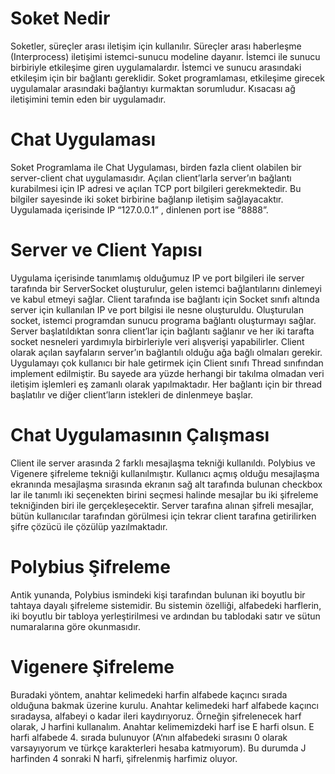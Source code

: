 # Soket Nedir

Soketler, süreçler arası iletişim için kullanılır. Süreçler arası haberleşme (Interprocess) iletişimi istemci-sunucu modeline dayanır. İstemci ile sunucu birbiriyle etkileşime giren uygulamalardır. İstemci ve sunucu arasındaki etkileşim için bir bağlantı gereklidir. Soket programlaması, etkileşime girecek uygulamalar arasındaki bağlantıyı kurmaktan sorumludur. Kısacası ağ iletişimini temin eden bir uygulamadır.

# Chat Uygulaması

Soket Programlama ile Chat Uygulaması, birden fazla client olabilen bir server-client chat uygulamasıdır. Açılan client’larla server’ın bağlantı kurabilmesi için IP adresi ve açılan TCP port bilgileri gerekmektedir. Bu bilgiler sayesinde iki soket birbirine bağlanıp iletişim sağlayacaktır. Uygulamada içerisinde IP “127.0.0.1” , dinlenen port ise “8888”.

# Server ve Client Yapısı

Uygulama içerisinde tanımlamış olduğumuz IP ve port bilgileri ile server tarafında bir ServerSocket oluşturulur, gelen istemci bağlantılarını dinlemeyi ve kabul etmeyi sağlar. Client tarafında ise bağlantı için Socket sınıfı altında server için kullanılan IP ve port bilgisi ile nesne oluşturuldu. Oluşturulan socket, istemci programdan sunucu programa bağlantı oluşturmayı sağlar. Server başlatıldıktan sonra client’lar için bağlantı sağlanır ve her iki tarafta socket nesneleri yardımıyla birbirleriyle veri alışverişi yapabilirler. Client olarak açılan sayfaların server’ın bağlantılı olduğu ağa bağlı olmaları gerekir. Uygulamayı çok kullanıcı bir hale getirmek için Client sınıfı Thread sınıfından implement edilmiştir. Bu sayede ara yüzde herhangi bir takılma olmadan veri iletişim işlemleri eş zamanlı olarak yapılmaktadır. Her bağlantı için bir thread başlatılır ve diğer client’ların istekleri de dinlenmeye başlar.

# Chat Uygulamasının Çalışması

Client ile server arasında 2 farklı mesajlaşma tekniği kullanıldı. Polybius ve Vigenere şifreleme tekniği kullanılmıştır. Kullanıcı açmış olduğu mesajlaşma ekranında mesajlaşma sırasında ekranın sağ alt tarafında bulunan checkbox lar ile tanımlı iki seçenekten birini seçmesi halinde mesajlar bu iki şifreleme tekniğinden biri ile gerçekleşecektir. Server tarafına alınan şifreli mesajlar, bütün kullanıcılar tarafından görülmesi için tekrar client tarafına getirilirken şifre çözücü ile çözülüp yazılmaktadır.

# Polybius Şifreleme

Antik yunanda, Polybius ismindeki kişi tarafından bulunan iki boyutlu bir tahtaya dayalı şifreleme sistemidir. Bu sistemin özelliği, alfabedeki harflerin, iki boyutlu bir tabloya yerleştirilmesi ve ardından bu tablodaki satır ve sütun numaralarına göre okunmasıdır.

# Vigenere Şifreleme

Buradaki yöntem, anahtar kelimedeki harfin alfabede kaçıncı sırada olduğuna bakmak üzerine kurulu. Anahtar kelimedeki harf alfabede kaçıncı sıradaysa, alfabeyi o kadar ileri kaydırıyoruz. Örneğin şifrelenecek harf olarak, J harfini kullanalım. Anahtar kelimemizdeki harf ise E harfi olsun. E harfi alfabede 4. sırada bulunuyor (A‘nın alfabedeki sırasını 0 olarak varsayıyorum ve türkçe karakterleri hesaba katmıyorum). Bu durumda J harfinden 4 sonraki N harfi, şifrelenmiş harfimiz oluyor.